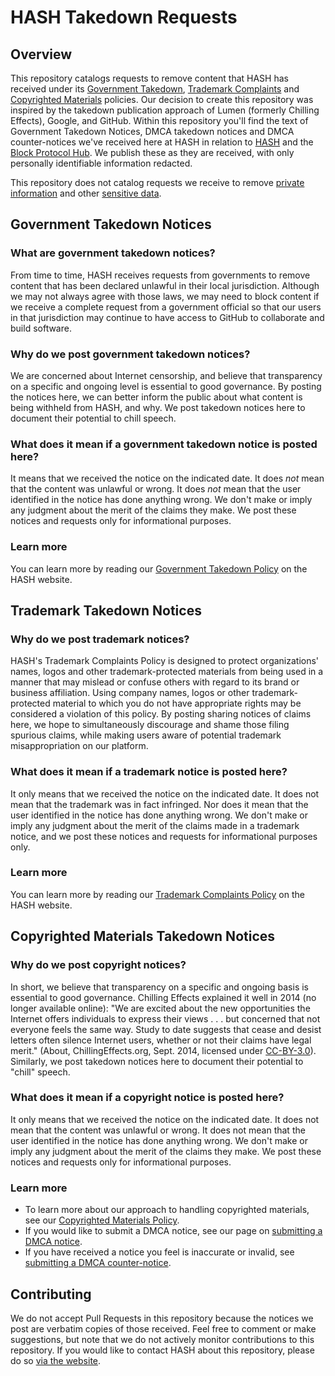 # HASH Takedown Requests

## Overview

This repository catalogs requests to remove content that HASH has received under its [Government Takedown](https://hash.ai/legal/trust-safety/government-takedown), [Trademark Complaints](https://hash.ai/legal/ip/trademarks) and [Copyrighted Materials](https://hash.ai/legal/ip/copyright) policies. Our decision to create this repository was inspired by the takedown publication approach of Lumen (formerly Chilling Effects), Google, and GitHub. Within this repository you'll find the text of Government Takedown Notices, DMCA takedown notices and DMCA counter-notices we've received here at HASH in relation to [HASH](https://hash.ai/) and the [Block Protocol Hub](https://blockprotocol.org/hub). We publish these as they are received, with only personally identifiable information redacted.

This repository does not catalog requests we receive to remove [private information](https://hash.ai/legal/privacy/private-information) and other [sensitive data](https://hash.ai/legal/privacy/sensitive-data).

## Government Takedown Notices

### What are government takedown notices?

From time to time, HASH receives requests from governments to remove content that has been declared unlawful in their local jurisdiction. Although we may not always agree with those laws, we may need to block content if we receive a complete request from a government official so that our users in that jurisdiction may continue to have access to GitHub to collaborate and build software.

### Why do we post government takedown notices? 

We are concerned about Internet censorship, and believe that transparency on a specific and ongoing level is essential to good governance. By posting the notices here, we can better inform the public about what content is being withheld from HASH, and why. We post takedown notices here to document their potential to chill speech.

### What does it mean if a government takedown notice is posted here?

It means that we received the notice on the indicated date. It does *not* mean that the content was unlawful or wrong. It does *not* mean that the user identified in the notice has done anything wrong. We don't make or imply any judgment about the merit of the claims they make. We post these notices and requests only for informational purposes.

### Learn more

You can learn more by reading our [Government Takedown Policy](https://hash.ai/legal/trust-safety/government-takedown) on the HASH website.

## Trademark Takedown Notices

### Why do we post trademark notices?

HASH's Trademark Complaints Policy is designed to protect organizations' names, logos and other trademark-protected materials from being used in a manner that may mislead or confuse others with regard to its brand or business affiliation. Using company names, logos or other trademark-protected material to which you do not have appropriate rights may be considered a violation of this policy. By posting sharing notices of claims here, we hope to simultaneously discourage and shame those filing spurious claims, while making users aware of potential trademark misappropriation on our platform.

### What does it mean if a trademark notice is posted here?

It only means that we received the notice on the indicated date. It does not mean that the trademark was in fact infringed. Nor does it mean that the user identified in the notice has done anything wrong. We don't make or imply any judgment about the merit of the claims made in a trademark notice, and we post these notices and requests for informational purposes only.

### Learn more

You can learn more by reading our [Trademark Complaints Policy](https://hash.ai/legal/ip/trademarks) on the HASH website.

## Copyrighted Materials Takedown Notices

### Why do we post copyright notices?

In short, we believe that transparency on a specific and ongoing basis is essential to good governance. Chilling Effects explained it well in 2014 (no longer available online): "We are excited about the new opportunities the Internet offers individuals to express their views . . . but concerned that not everyone feels the same way. Study to date suggests that cease and desist letters often silence Internet users, whether or not their claims have legal merit." (About, ChillingEffects.org, Sept. 2014, licensed under [CC-BY-3.0](http://creativecommons.org/licenses/by/3.0/us/)). Similarly, we post takedown notices here to document their potential to "chill" speech.

### What does it mean if a copyright notice is posted here?

It only means that we received the notice on the indicated date. It does not mean that the content was unlawful or wrong. It does not mean that the user identified in the notice has done anything wrong. We don't make or imply any judgment about the merit of the claims they make. We post these notices and requests only for informational purposes.

### Learn more

- To learn more about our approach to handling copyrighted materials, see our [Copyrighted Materials Policy](https://hash.ai/legal/ip/copyright).
- If you would like to submit a DMCA notice, see our page on [submitting a DMCA notice](https://hash.ai/legal/ip/copyright-notice).
- If you have received a notice you feel is inaccurate or invalid, see [submitting a DMCA counter-notice](https://hash.ai/legal/ip/copyright-counter-notice).

## Contributing

We do not accept Pull Requests in this repository because the notices we post are verbatim copies of those received. Feel free to comment or make suggestions, but note that we do not actively monitor contributions to this repository. If you would like to contact HASH about this repository, please do so [via the website](https://hash.ai/contact).

